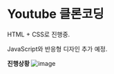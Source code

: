 # Youtube 클론코딩
HTML + CSS로 진행중.

JavaScript와 반응형 디자인 추가 예정.

<strong>진행상황</strong>
![image](https://user-images.githubusercontent.com/67365440/150377933-fba08b7d-9156-4a51-9375-757aca1cdedd.png)
